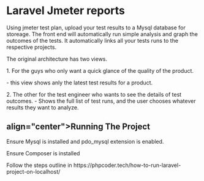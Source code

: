 
<p align="center"></p>
<h1>Laravel Jmeter reports</h1>
<p>Using jmeter test plan, upload your test results to a Mysql database for storeage. The front end will automatically run simple analysis and graph the outcomes of the tests. It automatically links all your tests runs to the respective projects.  
    
<p>The original architecture has two views.</p>
<p>1. For the guys who only want a quick glance of the quality of the product.</p>
- this view shows anly the latest test results for a product.</p>
<p>2. The other for the test engineer who wants to see the details of test outcomes.
- Shows the full list of test runs, and the user chooses whatever results they want to analyze.
</p>

<h2> align="center">Running The Project</h2>

<p>Ensure Mysql is installed and pdo_mysql extension is enabled.</p> 
<p>Ensure Composer is installed</p> 
<p>Follow the steps outline in https://phpcoder.tech/how-to-run-laravel-project-on-localhost/</p> 
